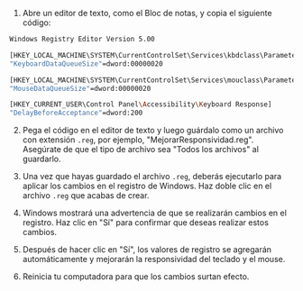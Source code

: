 1. Abre un editor de texto, como el Bloc de notas, y copia el siguiente código:

```Bash
Windows Registry Editor Version 5.00

[HKEY_LOCAL_MACHINE\SYSTEM\CurrentControlSet\Services\kbdclass\Parameters]
"KeyboardDataQueueSize"=dword:00000020

[HKEY_LOCAL_MACHINE\SYSTEM\CurrentControlSet\Services\mouclass\Parameters]
"MouseDataQueueSize"=dword:00000020

[HKEY_CURRENT_USER\Control Panel\Accessibility\Keyboard Response]
"DelayBeforeAcceptance"=dword:200
```

2. Pega el código en el editor de texto y luego guárdalo como un archivo con extensión `.reg`, por ejemplo, "MejorarResponsividad.reg". Asegúrate de que el tipo de archivo sea "Todos los archivos" al guardarlo.

3. Una vez que hayas guardado el archivo `.reg`, deberás ejecutarlo para aplicar los cambios en el registro de Windows. Haz doble clic en el archivo `.reg` que acabas de crear.

4. Windows mostrará una advertencia de que se realizarán cambios en el registro. Haz clic en "Sí" para confirmar que deseas realizar estos cambios.

5. Después de hacer clic en "Sí", los valores de registro se agregarán automáticamente y mejorarán la responsividad del teclado y el mouse.

6. Reinicia tu computadora para que los cambios surtan efecto.